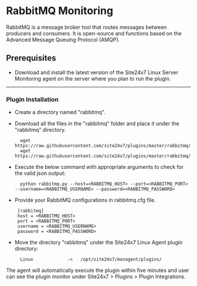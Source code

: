# RabbitMQ Monitoring
RabbitMQ is a message broker tool that routes messages between producers and consumers. It is open-source and functions based on the Advanced Message Queuing Protocol (AMQP).                                                                                              
## Prerequisites

- Download and install the latest version of the Site24x7 Linux Server Monitoring agent on the server where you plan to run the plugin. 
---

### Plugin Installation  

- Create a directory named "rabbitmq".
      
- Download all the files in the "rabbitmq" folder and place it under the "rabbitmq" directory.

		wget https://raw.githubusercontent.com/site24x7/plugins/master/rabbitmq/rabbitmq.py
		wget https://raw.githubusercontent.com/site24x7/plugins/master/rabbitmq/rabbitmq.cfg

- Execute the below command with appropriate arguments to check for the valid json output:

		python rabbitmq.py --host=<RABBITMQ_HOST> --port=<RABBITMQ_PORT> --username=<RABBITMQ_USERNAME> --password=<RABBITMQ_PASSWORD>
		
-  Provide your RabbitMQ configurations in rabbitmq.cfg file.

		[rabbitmq]
		host = <RABBITMQ_HOST>
		port = <RABBITMQ_PORT>
		username = <RABBITMQ_USERNAME>
		password = <RABBITMQ_PASSWORD>   

- Move the directory "rabbitmq" under the Site24x7 Linux Agent plugin directory: 

		Linux             ->   /opt/site24x7/monagent/plugins/    
		
The agent will automatically execute the plugin within five minutes and user can see the plugin monitor under Site24x7 > Plugins > Plugin Integrations.

